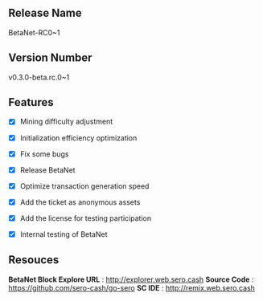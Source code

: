 ## Release Name

BetaNet-RC0~1

## Version Number

v0.3.0-beta.rc.0~1



## Features

- [x] Mining difficulty adjustment
- [x] Initialization efficiency optimization
- [x] Fix some bugs
- [x] Release BetaNet
- [x] Optimize transaction generation speed
- [x] Add the ticket as anonymous assets
- [x] Add the license for testing participation
- [x] Internal testing of BetaNet



## Resouces

**BetaNet Block Explore URL** : http://explorer.web.sero.cash
**Source Code** : https://github.com/sero-cash/go-sero
**SC IDE** : http://remix.web.sero.cash